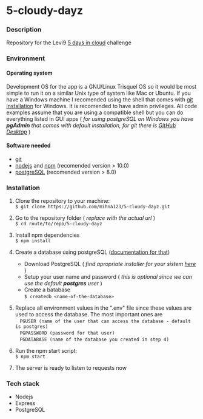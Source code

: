 # 5-cloudy-dayz

### Description

Repository for the Levi9 [5 days in cloud](https://5danauoblacima.com/) challenge

### Environment

#### Operating system

Development OS for the app is a GNU/Linux Trisquel OS so it would be most simple to run it on a similar Unix type of system like Mac or Ubuntu. If you have a Windows machine I recomended using the shell that comes with [git installation](https://git-scm.com/download/win) for Windows. It is recomended to have admin privileges. All code examples assume that you are using a compatible shell but you can do everything listed in GUI apps ( _for using postgreSQL on Windows you have **pgAdmin** that comes with default installation, for git there is [GitHub Desktop](https://desktop.github.com/)_ ) 

#### Software needed

+ [git](https://git-scm.com/)
+ [nodejs](https://nodejs.org/en) and [npm](https://www.npmjs.com/) (recomended version > 10.0)
+ [postgreSQL](https://www.postgresql.org/) (recomended version > 8.0)


### Installation
1. Clone the repository to your machine:  
`$ git clone https://github.com/mihna123/5-cloudy-dayz.git`  

2. Go to the repository folder ( _replace with the actual url_ )   
`$ cd route/to/repo/5-cloudy-dayz`

3. Install npm dependencies   
`$ npm install`

4. Create a database using postgreSQL ([documentation for that](https://www.postgresql.org/docs/16/tutorial-createdb.html))
    + Download PostgreSQL ( _find apropriate installer for your sistem [here](https://www.postgresql.org/download/)_ ) 
    + Setup your user name and password ( _this is optional since we can use the default **postgres** user_ )
    + Create a batabase  
    `$ createdb <name-of-the-database>`

5. Replace all environment values in the ".env" file since these values are used to access the database. The most important ones are  
&nbsp;&nbsp;&nbsp;`PGUSER (name of the user that can access the database - default is postgres)`   
&nbsp;&nbsp;&nbsp;`PGPASSWORD (password for that user)`  
&nbsp;&nbsp;&nbsp;`PGDATABASE (name of the database you created in step 4)`   

6. Run the npm start script:  
`$ npm start`

7. The server is ready to listen to requests now

### Tech stack

+ Nodejs
+ Express
+ PostgreSQL




